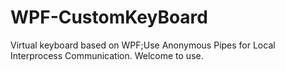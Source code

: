 # WPF-CustomKeyBoard
Virtual keyboard based on WPF;Use Anonymous Pipes for Local Interprocess Communication.
Welcome to use.
